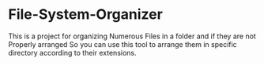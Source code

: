 # File-System-Organizer

This is a project for organizing Numerous Files in a folder and if they are not Properly arranged
So you can use this tool to arrange them in specific directory according to their extensions.
